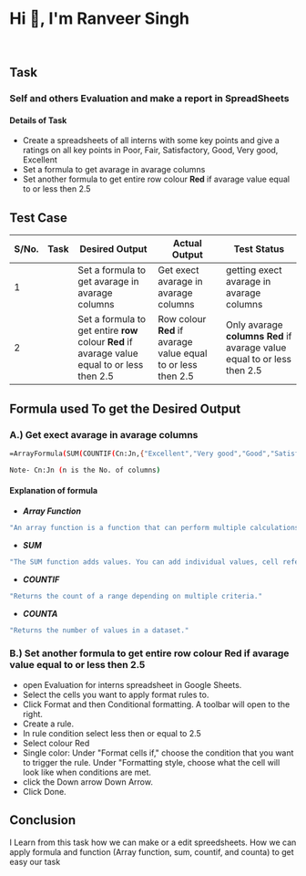 # Hi 👋, I'm Ranveer Singh
<br>

## Task
### Self and others Evaluation and make a report in SpreadSheets
#### Details of Task 
- Create a spreadsheets of all interns with some key points and give a ratings on all key points in Poor, Fair, Satisfactory, Good, Very good, Excellent
- Set a formula to get avarage in avarage columns
- Set another formula to get entire row  colour **Red** if avarage value equal to or less then 2.5

## Test Case
|S/No.| Task | Desired Output | Actual Output  | Test Status |
|-----|------|----------------|----------------|-------------|
|1|| Set a formula to get avarage in avarage columns | Get exect avarage in avarage columns | getting exect avarage in avarage columns | Pass |
|2|| Set a formula to get entire **row**  colour **Red** if avarage value equal to or less then 2.5 | Row  colour **Red** if avarage value equal to or less then 2.5 | Only avarage **columns Red** if avarage value equal to or less then 2.5 | Fail |

## Formula used To get the Desired Output
### A.) Get exect avarage in avarage columns
```sh
=ArrayFormula(SUM(COUNTIF(Cn:Jn,{"Excellent","Very good","Good","Satisfactory","Fair","Poor"})*{5,4,3,2,1,0}))/COUNTA(Cn:Jn)
```
```sh
Note- Cn:Jn (n is the No. of columns)
```
#### Explanation of formula 
- **_Array Function_**
```sh
"An array function is a function that can perform multiple calculations on one or more items in an array."
```
- **_SUM_**
```sh
"The SUM function adds values. You can add individual values, cell references or ranges or a mix of all three. For example: =SUM(A2:A10) Adds the values in cells A2:10."
```
- **_COUNTIF_**
```sh
"Returns the count of a range depending on multiple criteria."
```
- **_COUNTA_**
```sh
"Returns the number of values in a dataset."
```
### B.) Set another formula to get entire row  colour **Red** if avarage value equal to or less then 2.5

- open Evaluation for interns spreadsheet in Google Sheets.
- Select the cells you want to apply format rules to.
- Click Format and then Conditional formatting. A toolbar will open to the right.
- Create a rule.
- In rule condition select less then or equal to 2.5
- Select colour Red
- Single color: Under "Format cells if," choose the condition that you want to trigger the rule. Under "Formatting style, choose what the cell will look like when conditions are met.
- click the Down arrow Down Arrow.
- Click Done.
## Conclusion
I Learn from this task how we can make or a edit spreedsheets. How we can apply formula and function (Array function, sum, countif, and counta) to get easy our task 



